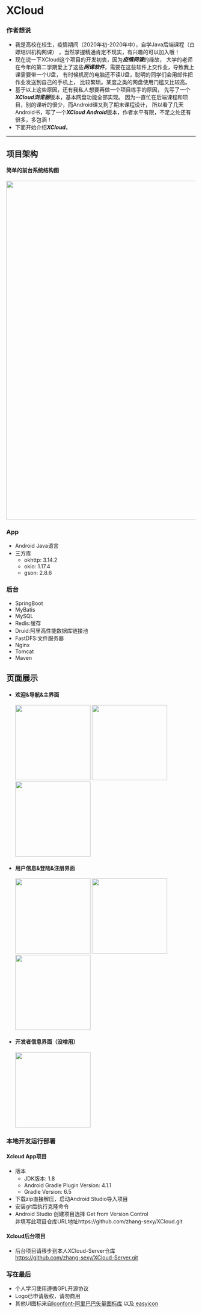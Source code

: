 # XCloud

### 作者想说

* 我是高校在校生，疫情期间（2020年初-2020年中），自学Java后端课程（白嫖培训机构网课） ，当然掌握精通肯定不现实，有兴趣的可以加入哦！
* 现在说一下XCloud这个项目的开发初衷，因为***疫情网课***的缘故， 大学的老师在今年的第二学期爱上了这些***网课软件***，需要在这些软件上交作业，导致我上课需要带一个U盘，
  有时候机房的电脑还不读U盘，聪明的同学们会用邮件把作业发送到自己的手机上， 比较繁琐。某度之类的网盘使用门槛又比较高。
* 基于以上这些原因，还有我私人想要再做一个项目练手的原因， 先写了一个***XCloud浏览器***版本，基本网盘功能全部实现。 因为一直忙在后端课程和项目，别的课听的很少，而Android课又到了期末课程设计，
  所以看了几天Android书，写了一个***XCloud Android***版本，作者水平有限，不足之处还有很多，多包涵！
* 下面开始介绍***XCloud***。

***

## 项目架构

#### 简单的前台系统结构图

<img src="http://www.zf233.com.cn/static/markdown/xcloud/detial.png" width="1000px" height="900px">

### App

* Android Java语言
* 三方库
    * okhttp: 3.14.2
    * okio: 1.17.4
    * gson: 2.8.6

### 后台

* SpringBoot
* MyBatis
* MySQL
* Redis:缓存
* Druid:阿里高性能数据库链接池
* FastDFS:文件服务器
* Nginx
* Tomcat
* Maven

## 页面展示

* #### 欢迎&导航&主界面
    <img src="http://www.zf233.com.cn/static/markdown/xcloud/welcome.jpeg" width="200px">
    <img src="http://www.zf233.com.cn/static/markdown/xcloud/main.jpeg" width="200px">
    <img src="http://www.zf233.com.cn/static/markdown/xcloud/home.jpeg" width="200px">
* #### 用户信息&登陆&注册界面
    <img src="http://www.zf233.com.cn/static/markdown/xcloud/user.jpeg" width="200px">
    <img src="http://www.zf233.com.cn/static/markdown/xcloud/login.jpeg" width="200px">
    <img src="http://www.zf233.com.cn/static/markdown/xcloud/regist.jpeg" width="200px">
* #### 开发者信息界面（没啥用）
    <img src="http://www.zf233.com.cn/static/markdown/xcloud/developers.jpeg" width="200px">

### 本地开发运行部署

#### Xcloud App项目

* 版本
    * JDK版本: 1.8
    * Android Gradle Plugin Version: 4.1.1
    * Gradle Version: 6.5
* 下载zip直接解压，启动Android Studio导入项目
* 安装git后执行克隆命令
* Android Studio 创建项目选择 Get from Version Control </br>并填写此项目仓库URL地址https://github.com/zhang-sexy/XCloud.git

#### Xcloud后台项目

* 后台项目请移步到本人XCloud-Server仓库 </br>https://github.com/zhang-sexy/XCloud-Server.git

### 写在最后

* 个人学习使用遵循GPL开源协议
* Logo已申请版权，请勿商用
* 其他UI图标来自<a href="https://http://www.iconfont.cn">Iconfont-阿里巴巴矢量图标库</a> 以及<a href="https://http://www.easyicon.net">
  easyicon</a>
